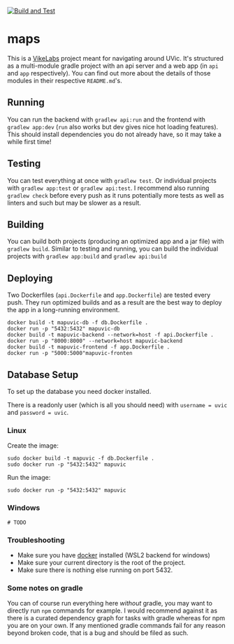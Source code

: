 [![Build and Test](https://github.com/MarcusDunn/maps/actions/workflows/docker-test.yml/badge.svg)](https://github.com/MarcusDunn/maps/actions/workflows/docker-test.yml)

# maps

This is a [VikeLabs](https://www.vikelabs.ca/) project meant for navigating around UVic. It's structured as a
multi-module gradle project with an api server and a web app (in `api` and `app` respectively). You can find out more
about the details of those modules in their respective `README.md`'s.

## Running

You can run the backend with `gradlew api:run` and the frontend with `gradlew app:dev` (`run` also works but dev gives
nice hot loading features). This should install dependencies you do not already have, so it may take a while first time!

## Testing

You can test everything at once with `gradlew test`. Or individual projects with `gradlew app:test`
or `gradlew api:test`. I recommend also running `gradlew check` before every push as it runs potentially more tests as
well as linters and such but may be slower as a result.

## Building

You can build both projects (producing an optimized app and a jar file) with `gradlew build`. Similar to testing and
running, you can build the individual projects with `gradlew app:build` and `gradlew api:build`

## Deploying

Two Dockerfiles (`api.Dockerfile` and `app.Dockerfile`) are tested every push. They run optimized builds and as a result
are the best way to deploy the app in a long-running environment.

```shell
docker build -t mapuvic-db -f db.Dockerfile .
docker run -p "5432:5432" mapuvic-db 
docker build -t mapuvic-backend --network=host -f api.Dockerfile . 
docker run -p "8000:8000" --network=host mapuvic-backend
docker build -t mapuvic-frontend -f app.Dockerfile .
docker run -p "5000:5000"mapuvic-fronten
```

## Database Setup

To set up the database you need docker installed.

There is a readonly user (which is all you should need) with `username = uvic` and `password = uvic`.

### Linux

Create the image:

```shell
sudo docker build -t mapuvic -f db.Dockerfile .
sudo docker run -p "5432:5432" mapuvic
```

Run the image:

```shell
sudo docker run -p "5432:5432" mapuvic   
```

### Windows

```shell
# TODO
```

### Troubleshooting

- Make sure you have [docker](https://docs.docker.com/get-docker/) installed (WSL2 backend for windows)
- Make sure your current directory is the root of the project.
- Make sure there is nothing else running on port 5432.

### Some notes on gradle

You can of course run everything here *without* gradle, you may want to directly run `npm` commands for example. I would
recommend against it as there is a curated dependency graph for tasks with gradle whereas for npm you are on your own.
If any mentioned gradle commands fail for any reason beyond broken code, that is a bug and should be filed as such.
